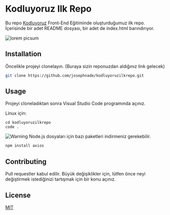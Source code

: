 # Kodluyoruz Ilk Repo

Bu repo [Kodluyoruz](https://www.kodluyoruz.org) Front-End Eğitiminde oluşturduğumuz ilk repo. İçerisinde bir adet README dosyası, bir adet de index.html barındırıyor.

![lorem picsum](https://picsum.photos/200/300)

## Installation

Öncelikle projeyi clonelayın. (Buraya sizin reponuzdan aldığınız link gelecek)

```bash
git clone https://github.com/josephnade/kodluyoruzilkrepo.git
```

## Usage

Projeyi cloneladıktan sonra Visual Studio Code programında açınız.

Linux için:
```linux
cd kodluyoruzilkrepo
code .
```
![Warning](https://www.google.com/url?sa=i&url=https%3A%2F%2Fuxwing.com%2Fwarning-icon%2F&psig=AOvVaw2o4LS3b_qOop5XGkDD5Xpa&ust=1700239476579000&source=images&cd=vfe&ved=0CBEQjRxqFwoTCIDBouL7yIIDFQAAAAAdAAAAABAE)
Node.js dosyaları için bazı paketleri indirmeniz gerekebilir.

```bash
npm install axios
```

## Contributing
Pull requestler kabul edilir. Büyük değişiklikler için, lütfen önce neyi değiştirmek istediğinizi tartışmak için bir konu açınız.


## License
[MIT](https://choosealicense.com/licenses/mit/)
